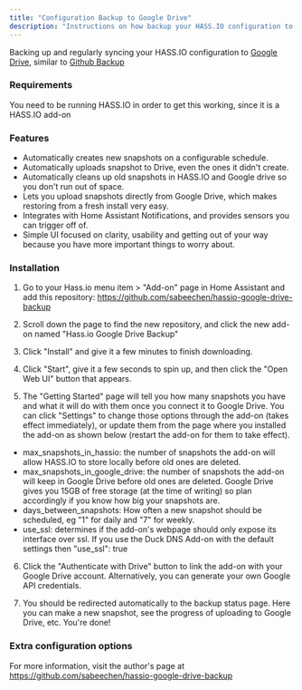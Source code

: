```yaml
---
title: "Configuration Backup to Google Drive"
description: "Instructions on how backup your HASS.IO configuration to Google Drive"
---
```


Backing up and regularly syncing your HASS.IO configuration to [Google Drive](http://drive.google.com), similar to [Github Backup](/docs/ecosystem/backup/backup_github/)

### Requirements

You need to be running HASS.IO in order to get this working, since it is a HASS.IO add-on

### Features

- Automatically creates new snapshots on a configurable schedule.
- Automatically uploads snapshot to Drive, even the ones it didn't create.
- Automatically cleans up old snapshots in HASS.IO and Google drive so you don't run out of space.
- Lets you upload snapshots directly from Google Drive, which makes restoring from a fresh install very easy.
- Integrates with Home Assistant Notifications, and provides sensors you can trigger off of.
- Simple UI focused on clarity, usability and getting out of your way because you have more important things to worry about.

### Installation

1. Go to your Hass.io menu item > "Add-on" page in Home Assistant and add this repository: https://github.com/sabeechen/hassio-google-drive-backup

2. Scroll down the page to find the new repository, and click the new add-on named "Hass.io Google Drive Backup"

3. Click "Install" and give it a few minutes to finish downloading.

4. Click "Start", give it a few seconds to spin up, and then click the "Open Web UI" button that appears. 

5. The "Getting Started" page will tell you how many snapshots you have and what it will do with them once you connect it to Google Drive. You can click "Settings" to change those options through the add-on (takes effect immediately), or update them from the page where you installed the add-on as shown below (restart the add-on for them to take effect).

- max_snapshots_in_hassio: the number of snapshots the add-on will allow HASS.IO to store locally before old ones are deleted.
- max_snapshots_in_google_drive: the number of snapshots the add-on will keep in Google Drive before old ones are deleted. Google Drive gives you 15GB of free storage (at the time of writing) so plan accordingly if you know how big your snapshots are.
- days_between_snapshots: How often a new snapshot should be scheduled, eg "1" for daily and "7" for weekly.
- use_ssl: determines if the add-on's webpage should only expose its interface over ssl. If you use the Duck DNS Add-on with the default settings then "use_ssl": true

6. Click the "Authenticate with Drive" button to link the add-on with your Google Drive account. Alternatively, you can generate your own Google API credentials.

7. You should be redirected automatically to the backup status page. Here you can make a new snapshot, see the progress of uploading to Google Drive, etc. You're done!

### Extra configuration options

For more information, visit the author's page at https://github.com/sabeechen/hassio-google-drive-backup

